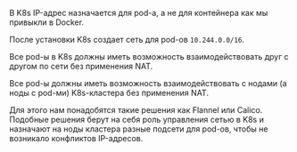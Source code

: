В K8s IP-адрес назначается для pod-а, а не для контейнера как мы привыкли в Docker.

После установки K8s создает сеть для pod-ов `10.244.0.0/16`.

Все pod-ы в K8s должны иметь возможность взаимодействовать друг с другом по сети без применения NAT.

Все pod-ы должны иметь возможность взаимодействовать с нодами (а ноды с pod-ми) K8s-кластера без применения NAT.

Для этого нам понадобятся такие решения как Flannel или Calico. Подобные решения берут на себя роль управления сетью в K8s и назначают на ноды кластера разные подсети для pod-ов, чтобы не возникало конфликтов IP-адресов.